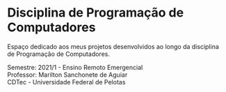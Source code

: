 # Disciplina de Programação de Computadores

Espaço dedicado aos meus projetos desenvolvidos ao longo da disciplina de Programação de Computadores.

Semestre: 2021/1 - Ensino Remoto Emergencial</br>
Professor: Marilton Sanchonete de Aguiar</br>
CDTec - Universidade Federal de Pelotas
